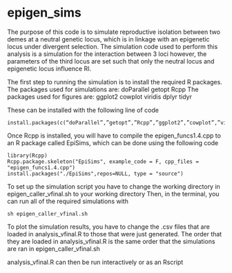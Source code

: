 # epigen_sims

The purpose of this code is to simulate reproductive isolation between two demes at a neutral genetic locus, which is in linkage with an epigenetic locus under divergent selection. The simulation code used to perform this analysis is a simulation for the interaction between 3 loci however, the parameters of the third locus are set such that only the neutral locus and epigenetic locus influence RI.

The first step to running the simulation is to install the required R packages.
The packages used for simulations are:
	doParallel
	getopt
	Rcpp
The packages used for figures are:
	ggplot2
	cowplot
	viridis
	dplyr
	tidyr

These can be installed with the following line of code

```
install.packages(c(“doParallel”,”getopt”,”Rcpp”,”ggplot2”,”cowplot”,”viridis”,”dplyr”,”tidyr”))
```

Once Rcpp is installed, you will have to compile the epigen_funcs1.4.cpp to an R package called EpiSims, which can be done using the following code

```
library(Rcpp)
Rcpp.package.skeleton("EpiSims", example_code = F, cpp_files = "epigen_funcs1.4.cpp")
install.packages("./EpiSims",repos=NULL, type = "source")
```

To set up the simulation script you have to change the working directory in epigen_caller_vfinal.sh to your working directory
Then, in the terminal, you can run all of the required simulations with

```
sh epigen_caller_vfinal.sh
```

To plot the simulation results, you have to change the .csv files that are loaded in analysis_vfinal.R to those that were just generated.
The order that they are loaded in analysis_vfinal.R is the same order that the simulations are ran in epigen_caller_vfinal.sh

analysis_vfinal.R can then be run interactively or as an Rscript
